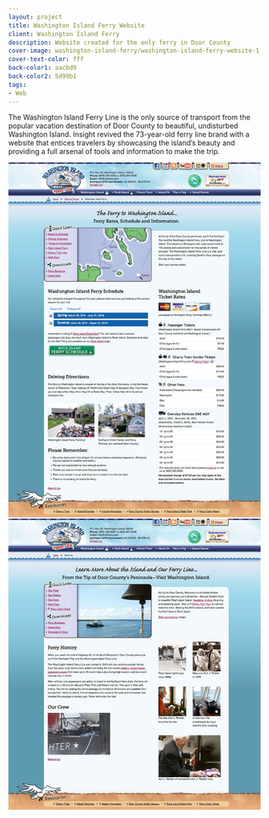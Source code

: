 ```yaml
---
layout: project
title: Washington Island Ferry Website
client: Washington Island Ferry
description: Website created for the only ferry in Door County
cover-image: washington-island-ferry/washington-island-ferry-website-1
cover-text-color: fff
back-color1: aacbd9
back-color2: 5d99b1
tags:
- Web
---
```


The Washington Island Ferry Line is the only source of transport from the popular vacation destination of Door County to beautiful, undisturbed Washington Island. Insight revived the 73-year-old ferry line brand with a website that entices travelers by showcasing the island’s beauty and providing a full arsenal of tools and information to make the trip.

<div class="images">
<img class="half" data-aos="fade-up" data-featherlight="/img/projects/washington-island-ferry/washington-island-ferry-website-2.jpg" src="/img/projects/washington-island-ferry/washington-island-ferry-website-2.jpg" />

<img class="half" data-aos="fade-up" data-featherlight="/img/projects/washington-island-ferry/washington-island-ferry-website-3.jpg" src="/img/projects/washington-island-ferry/washington-island-ferry-website-3.jpg" />

</div>

